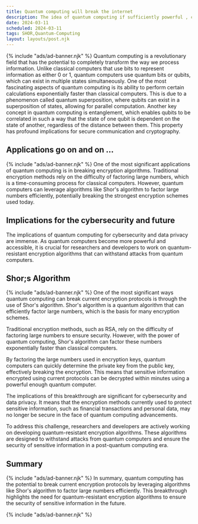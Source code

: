 ```yaml
---
title: Quantum computing will break the internet 
description: The idea of quantum computing if sufficiently powerful , can break the strongest encryption known to man in mere minutes.
date: 2024-03-11
scheduled: 2024-03-11
tags: SHOR,Quantum-Computing
layout: layouts/post.njk
---
```

{% include "ads/ad-banner.njk" %}
Quantum computing is a revolutionary field that has the potential to completely transform the way we process information. Unlike classical computers that use bits to represent information as either 0 or 1, quantum computers use quantum bits or qubits, which can exist in multiple states simultaneously.
One of the most fascinating aspects of quantum computing is its ability to perform certain calculations exponentially faster than classical computers. This is due to a phenomenon called quantum superposition, where qubits can exist in a superposition of states, allowing for parallel computation.
Another key concept in quantum computing is entanglement, which enables qubits to be correlated in such a way that the state of one qubit is dependent on the state of another, regardless of the distance between them. This property has profound implications for secure communication and cryptography.
## Applications go on and on ... 
{% include "ads/ad-banner.njk" %}
One of the most significant applications of quantum computing is in breaking encryption algorithms. Traditional encryption methods rely on the difficulty of factoring large numbers, which is a time-consuming process for classical computers. However, quantum computers can leverage algorithms like Shor's algorithm to factor large numbers efficiently, potentially breaking the strongest encryption schemes used today.
## Implications for the cybersecurity and future 
The implications of quantum computing for cybersecurity and data privacy are immense. As quantum computers become more powerful and accessible, it is crucial for researchers and developers to work on quantum-resistant encryption algorithms that can withstand attacks from quantum computers.
## Shor;s Algorithm 
{% include "ads/ad-banner.njk" %}
One of the most significant ways quantum computing can break current encryption protocols is through the use of Shor's algorithm. Shor's algorithm is a quantum algorithm that can efficiently factor large numbers, which is the basis for many encryption schemes.

Traditional encryption methods, such as RSA, rely on the difficulty of factoring large numbers to ensure security. However, with the power of quantum computing, Shor's algorithm can factor these numbers exponentially faster than classical computers.

By factoring the large numbers used in encryption keys, quantum computers can quickly determine the private key from the public key, effectively breaking the encryption. This means that sensitive information encrypted using current protocols can be decrypted within minutes using a powerful enough quantum computer.

The implications of this breakthrough are significant for cybersecurity and data privacy. It means that the encryption methods currently used to protect sensitive information, such as financial transactions and personal data, may no longer be secure in the face of quantum computing advancements.

To address this challenge, researchers and developers are actively working on developing quantum-resistant encryption algorithms. These algorithms are designed to withstand attacks from quantum computers and ensure the security of sensitive information in a post-quantum computing era.
## Summary 
{% include "ads/ad-banner.njk" %}
In summary, quantum computing has the potential to break current encryption protocols by leveraging algorithms like Shor's algorithm to factor large numbers efficiently. This breakthrough highlights the need for quantum-resistant encryption algorithms to ensure the security of sensitive information in the future.

{% include "ads/ad-banner.njk" %}